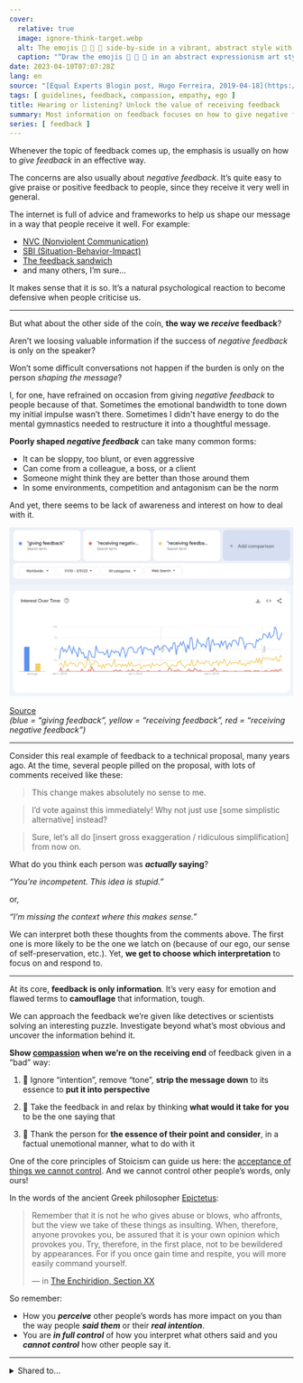 ```yaml
---
cover:
  relative: true
  image: ignore-think-target.webp
  alt: The emojis 🙉 🤔 🎯 side-by-side in a vibrant, abstract style with bold brush strokes, in a dynamic background that features deep blues, bright oranges, and contrasting whites, creating a sense of movement and energy.
  caption: "“Draw the emojis 🙉 🤔 🎯 in an abstract expressionism art style” [(DALL·E)](https://openai.com/dall-e)"
date: 2023-04-10T07:07:28Z
lang: en
source: "[Equal Experts Blogin post, Hugo Ferreira, 2019-04-18](https://equalexperts.blogin.co/posts/65986)"
tags: [ guidelines, feedback, compassion, empathy, ego ]
title: Hearing or listening? Unlock the value of receiving feedback
summary: Most information on feedback focuses on how to give negative feedback. But what about receiving negative feedback? How better would it be if both ends shared the burden of having productive conversations? Let's put our egos to the side and be emphatic with those who give us criticism, so the burden isn’t on the speaker alone.
series: [ feedback ]
---
```


Whenever the topic of feedback comes up, the emphasis is usually on how to *give feedback* in an effective way.

The concerns are also usually about *negative feedback*. It’s quite easy to give praise or positive feedback to people, since they receive it very well in general.

The internet is full of advice and frameworks to help us shape our message in a way that people receive it well. For example:

* [NVC (Nonviolent Communication)](https://en.wikipedia.org/wiki/Nonviolent_Communication)
* [SBI (Situation-Behavior-Impact)](https://www.ccl.org/articles/leading-effectively-articles/sbi-feedback-model-a-quick-win-to-improve-talent-conversations-development/)
* [The feedback sandwich](https://en.wikipedia.org/wiki/Praise_sandwich)
* and many others, I’m sure…

It makes sense that it is so. It’s a natural psychological reaction to become defensive when people criticise us.

---

But what about the other side of the coin, **the way we *receive* feedback**?

Aren’t we loosing valuable information if the success of *negative feedback* is only on the speaker?

Won’t some difficult conversations not happen if the burden is only on the person *shaping the message*?

I, for one, have refrained on occasion from giving *negative feedback* to people because of that. Sometimes the emotional bandwidth to tone down my initial impulse wasn’t there. Sometimes I didn't have energy to do the mental gymnastics needed to restructure it into a thoughtful message.

**Poorly shaped *negative feedback*** can take many common forms:

* It can be sloppy, too blunt, or even aggressive
* Can come from a colleague, a boss, or a client
* Someone might think they are better than those around them
* In some environments, competition and antagonism can be the norm

And yet, there seems to be lack of awareness and interest on how to deal with it.

![Google Trends chart from 2010 to 2023, showing high interest for "giving feedback" and around one third of it for "receiving feedback" and residual for more specifically "receiving negative feedback"](google-trends.png)

[Source](https://trends.google.com/trends/explore?date=2010-01-01%202023-03-31&q=%22giving%20feedback%22,%22receiving%20negative%20feedback%22,%22receiving%20feedback%22&hl=en-US)  
*(blue = “giving feedback”, yellow = “receiving feedback”, red = “receiving negative feedback”)*

---

Consider this real example of feedback to a technical proposal, many years ago. At the time, several people pilled on the proposal, with lots of comments received like these:

> This change makes absolutely no sense to me.

> I’d vote against this immediately! Why not just use [some simplistic alternative] instead?

> Sure, let’s all do [insert gross exaggeration / ridiculous simplification] from now on.

What do you think each person was ***actually* saying**?

*“You’re incompetent. This idea is stupid.”*

or,

*“I’m missing the context where this makes sense.”*

We can interpret both these thoughts from the comments above. The first one is more likely to be the one we latch on (because of our ego, our sense of self-preservation, etc.). Yet, **we get to choose which interpretation** to focus on and respond to.

---

At its core, **feedback is only information**. It’s very easy for emotion and flawed terms to **camouflage** that information, tough.

We can approach the feedback we’re given like detectives or scientists solving an interesting puzzle. Investigate beyond what’s most obvious and uncover the information behind it.

**Show [compassion](https://www.wired.co.uk/article/tania-singer-compassion-burnout) when we’re on the receiving end** of feedback given in a “bad” way:

1. 🙉 Ignore “intention”, remove “tone”, **strip the message down** to its essence to **put it into perspective**

2. 🤔 Take the feedback in and relax by thinking **what would it take for you** to be the one saying that
3. 🎯 Thank the person for **the essence of their point and consider**, in a factual unemotional manner, what to do with it

One of the core principles of Stoicism can guide us here: the [acceptance of things we cannot control](https://www.njlifehacks.com/what-is-stoicism-overview-definition-10-stoic-principles/#tab-con-3). And we cannot control other people’s words, only ours!

In the words of the ancient Greek philosopher [Epictetus](https://dailystoic.com/Epictetus):

> Remember that it is not he who gives abuse or blows, who affronts, but the view we take of these things as insulting. When, therefore, anyone provokes you, be assured that it is your own opinion which provokes you. Try, therefore, in the first place, not to be bewildered by appearances. For if you once gain time and respite, you will more easily command yourself.
>
> — in [The Enchiridion, Section XX](https://www.gutenberg.org/files/45109/45109-h/45109-h.htm#:~:text=XX)

So remember:

* How you ***perceive*** other people’s words has more impact on you than the way people ***said them*** or their ***real intention***.
* You are ***in full control*** of how you interpret what others said and you ***cannot control*** how other people say it.

----

<details>
<summary>Shared to…</summary>

* [LinkedIn](https://www.linkedin.com/posts/hugocf_hearing-or-listening-unlock-the-value-of-activity-7051114606546599936-ayz3)
* [Mastodon](https://mastodon.online/@hugocf/110173632822874183)
* [Medium](https://medium.com/@hugocf/hearing-or-listening-unlock-the-value-of-receiving-feedback-705b9a09c4a0)
* [Twitter](https://twitter.com/hugocf/status/1645348145243488256?s=46&t=CRTJdFXlXcMMriFKo3jM0g)

🔒 *(groups)*

* [iOS PT Slack](https://ios.slack.com/archives/C0721L3CL/p1681116824485679)
* [SA-IL Slack](https://sa-il.slack.com/archives/CQ32FU1SR/p1681227201731269)
* [Telegram](https://t.me/c/1363309933/8552)

</details>
